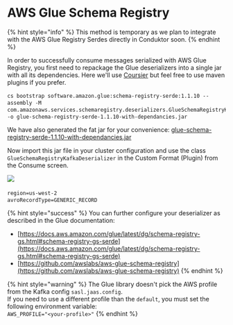 # AWS Glue Schema Registry

{% hint style="info" %}
This method is temporary as we plan to integrate with the AWS Glue Registry Serdes directly in Conduktor soon.
{% endhint %}

In order to successfully consume messages serialized with AWS Glue Registry, you first need to repackage the Glue deserializers into a single jar with all its dependencies. Here we'll use [Coursier](https://get-coursier.io/docs/cli-bootstrap#assemblies) but feel free to use maven plugins if you prefer.&#x20;

```
cs bootstrap software.amazon.glue:schema-registry-serde:1.1.10 --assembly -M com.amazonaws.services.schemaregistry.deserializers.GlueSchemaRegistryKafkaDeserializer -o glue-schema-registry-serde-1.1.10-with-dependancies.jar
```

We have also generated the fat jar for your convenience: [glue-schema-registry-serde-1.1.10-with-dependancies.jar](https://github.com/conduktor/docs/raw/master/.gitbook/assets/glue-schema-registry-serde-1.1.10-with-dependancies.jar)

Now import this jar file in your cluster configuration and use the class `GlueSchemaRegistryKafkaDeserializer` in the Custom Format (Plugin) from the Consume screen.

![](<../../../.gitbook/assets/Capture d’écran 2022-05-06 à 15.18.19.png>)

```
region=us-west-2
avroRecordType=GENERIC_RECORD
```

{% hint style="success" %}
You can further configure your deserializer as described in the Glue documentation: &#x20;

* [https://docs.aws.amazon.com/glue/latest/dg/schema-registry-gs.html#schema-registry-gs-serde](https://docs.aws.amazon.com/glue/latest/dg/schema-registry-gs.html#schema-registry-gs-serde)
* [https://github.com/awslabs/aws-glue-schema-registry](https://github.com/awslabs/aws-glue-schema-registry)
{% endhint %}

{% hint style="warning" %}
The Glue library doesn't pick the AWS profile from the Kafka config `sasl.jaas.config`. \
If you need to use a different profile than the `default`, you must set the following environment variable:\
`AWS_PROFILE="<your-profile>"`
{% endhint %}
